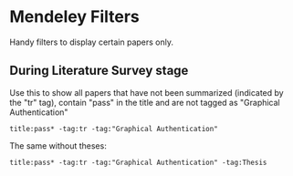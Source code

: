 # Mendeley Filters

Handy filters to display certain papers only.


## During Literature Survey stage

Use this to show all papers that have not been summarized (indicated by the "tr" tag), contain "pass" in the title and are not tagged as "Graphical Authentication"

```
title:pass* -tag:tr -tag:"Graphical Authentication"
```


The same without theses:
```
title:pass* -tag:tr -tag:"Graphical Authentication" -tag:Thesis
```
